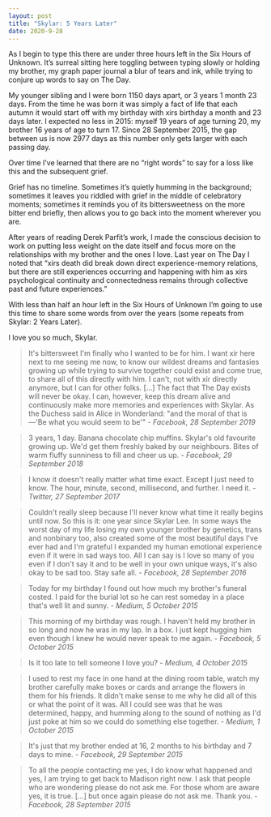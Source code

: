 ```yaml
---
layout: post
title: "Skylar: 5 Years Later"
date: 2020-9-28
---
```


As I begin to type this there are under three hours left in the Six Hours of Unknown. It’s surreal sitting here toggling between typing slowly or holding my brother, my graph paper journal a blur of tears and ink, while trying to conjure up words to say on The Day.

My younger sibling and I were born 1150 days apart, or 3 years 1 month 23 days. From the time he was born it was simply a fact of life that each autumn it would start off with my birthday with xirs birthday a month and 23 days later. I expected no less in 2015: myself 19 years of age turning 20, my brother 16 years of age to turn 17. Since 28 September 2015, the gap between us is now 2977 days as this number only gets larger with each passing day.

Over time I’ve learned that there are no “right words” to say for a loss like this and the subsequent grief.

Grief has no timeline. Sometimes it’s quietly humming in the background; sometimes it leaves you riddled with grief in the middle of celebratory moments; sometimes it reminds you of its bittersweetness on the more bitter end briefly, then allows you to go back into the moment wherever you are.

After years of reading Derek Parfit’s work, I made the conscious decision to work on putting less weight on the date itself and focus more on the relationships with my brother and the ones I love. Last year on The Day I noted that “xirs death did break down direct experience-memory relations, but there are still experiences occurring and happening with him as xirs psychological continuity and connectedness remains through collective past and future experiences.”

With less than half an hour left in the Six Hours of Unknown I’m going to use this time to share some words from over the years (some repeats from Skylar: 2 Years Later).

I love you so much, Skylar.

> It's bittersweet I'm finally who I wanted to be for him. I want xir here next to me seeing me now, to know our wildest dreams and fantasies growing up while trying to survive together could exist and come true, to share all of this directly with him. I can't, not with xir directly anymore, but I can for other folks. [...] The fact that The Day exists will never be okay. I can, however, keep this dream alive and continuously make more memories and experiences with Skylar. As the Duchess said in Alice in Wonderland: "and the moral of that is—'Be what you would seem to be'" - _Facebook, 28 September 2019_

> 3 years, 1 day. Banana chocolate chip muffins. Skylar's old favourite growing up. We'd get them freshly baked by our neighbours. Bites of warm fluffy sunniness to fill and cheer us up. - _Facebook, 29 September 2018_

> I know it doesn't really matter what time exact. Except I just need to know. The hour, minute, second, millisecond, and further. I need it. - _Twitter, 27 September 2017_

> Couldn't really sleep because I'll never know what time it really begins until now. So this is it: one year since Skylar Lee. In some ways the worst day of my life losing my own younger brother by genetics, trans and nonbinary too, also created some of the most beautiful days I've ever had and I'm grateful I expanded my human emotional experience even if it were in sad ways too. All I can say is I love so many of you even if I don't say it and to be well in your own unique ways, it's also okay to be sad too. Stay safe all. - _Facebook, 28 September 2016_

> Today for my birthday I found out how much my brother's funeral costed. I paid for the burial lot so he can rest someday in a place that's well lit and sunny. - _Medium, 5 October 2015_

> This morning of my birthday was rough. I haven't held my brother in so long and now he was in my lap. In a box. I just kept hugging him even though I knew he would never speak to me again. - _Facebook, 5 October 2015_

> Is it too late to tell someone I love you? - _Medium, 4 October 2015_

> I used to rest my face in one hand at the dining room table, watch my brother carefully make boxes or cards and arrange the flowers in them for his friends. It didn't make sense to me why he did all of this or what the point of it was. All I could see was that he was determined, happy, and humming along to the sound of nothing as I'd just poke at him so we could do something else together. - _Medium, 1 October 2015_

> It's just that my brother ended at 16, 2 months to his birthday and 7 days to mine. - _Facebook, 29 September 2015_

> To all the people contacting me yes, I do know what happened and yes, I am trying to get back to Madison right now. I ask that people who are wondering please do not ask me. For those whom are aware yes, it is true. [...] but once again please do not ask me. Thank you. - _Facebook, 28 September 2015_
